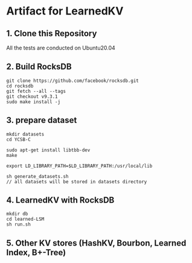 # Artifact for LearnedKV

## 1. Clone this Repository
All the tests are conducted on Ubuntu20.04

## 2. Build RocksDB
```
git clone https://github.com/facebook/rocksdb.git
cd rocksdb
git fetch --all --tags
git checkout v9.3.1
sudo make install -j
```

## 3. prepare dataset
```
mkdir datasets
cd YCSB-C

sudo apt-get install libtbb-dev
make

export LD_LIBRARY_PATH=$LD_LIBRARY_PATH:/usr/local/lib

sh generate_datasets.sh
// all datasets will be stored in datasets directory
```

## 4. LearnedKV with RocksDB
```
mkdir db
cd learned-LSM
sh run.sh
```

## 5. Other KV stores (HashKV, Bourbon, Learned Index, B+-Tree)

